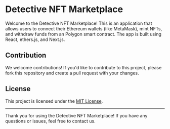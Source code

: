 # Detective NFT Marketplace

Welcome to the Detective NFT Marketplace! This is an application that allows users to connect their Ethereum wallets (like MetaMask), mint NFTs, and withdraw funds from an Polygon smart contract. The app is built using React, ethers.js, and Next.js.

## Contribution

We welcome contributions! If you'd like to contribute to this project, please fork this repository and create a pull request with your changes.

## License

This project is licensed under the [MIT License](LICENSE).

---

Thank you for using the Detective NFT Marketplace! If you have any questions or issues, feel free to contact us.

